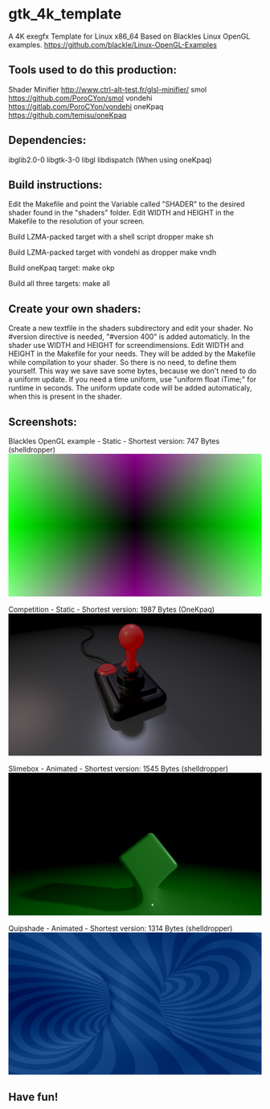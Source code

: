 # gtk_4k_template

A 4K exegfx Template for Linux x86_64
Based on Blackles Linux OpenGL examples. https://github.com/blackle/Linux-OpenGL-Examples

## Tools used to do this production: 
Shader Minifier http://www.ctrl-alt-test.fr/glsl-minifier/
smol https://github.com/PoroCYon/smol
vondehi https://gitlab.com/PoroCYon/vondehi
oneKpaq https://github.com/temisu/oneKpaq

## Dependencies:
ibglib2.0-0
libgtk-3-0
libgl
libdispatch (When using oneKpaq)

## Build instructions:
Edit the Makefile and point the Variable called "SHADER" to the desired shader found in the "shaders" folder.
Edit WIDTH and HEIGHT in the Makefile to the resolution of your screen.

Build LZMA-packed target with a shell script dropper
  make sh
  
Build LZMA-packed target with vondehi as dropper
  make vndh
  
Build oneKpaq target:
  make okp
  
Build all three targets:
  make all
    
## Create your own shaders:
Create a new textfile in the shaders subdirectory and edit your shader. No #version directive is needed, "#version 400" is added automaticly. In the shader use WIDTH and HEIGHT for screendimensions. Edit WIDTH and HEIGHT in the Makefile for your needs. They will be added by the Makefile while compilation to your shader. So there is no need, to define them yourself. This way we save save some bytes, because we don't need to do a uniform update. If you need a time uniform, use "uniform float iTime;" for runtime in seconds. The uniform update code will be added automaticaly, when this is present in the shader.

## Screenshots:
Blackles OpenGL example - Static - Shortest version: 747 Bytes (shelldropper)
![blackle.png](screenshots/blackle.png)

Competition - Static - Shortest version: 1987 Bytes (OneKpaq)
![competition.png](screenshots/competition.png)

Slimebox - Animated - Shortest version: 1545 Bytes (shelldropper)
![slimebox.png](screenshots/slimebox.png)

Quipshade - Animated - Shortest version: 1314 Bytes (shelldropper)
![quipshade.png](screenshots/quipshade.png)

## Have fun!
